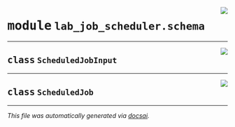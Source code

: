 <!-- markdownlint-disable -->

<a href="https://github.com/khulnasoft/docknet/blob/main/components/lab-job-scheduler/backend/src/lab_job_scheduler/schema.py#L0"><img align="right" style="float:right;" src="https://img.shields.io/badge/-source-cccccc?style=flat-square"></a>

# <kbd>module</kbd> `lab_job_scheduler.schema`






---

<a href="https://github.com/khulnasoft/docknet/blob/main/components/lab-job-scheduler/backend/src/lab_job_scheduler/schema.py#L5"><img align="right" style="float:right;" src="https://img.shields.io/badge/-source-cccccc?style=flat-square"></a>

## <kbd>class</kbd> `ScheduledJobInput`








---

<a href="https://github.com/khulnasoft/docknet/blob/main/components/lab-job-scheduler/backend/src/lab_job_scheduler/schema.py#L17"><img align="right" style="float:right;" src="https://img.shields.io/badge/-source-cccccc?style=flat-square"></a>

## <kbd>class</kbd> `ScheduledJob`










---

_This file was automatically generated via [docsai](https://github.com/khulnasoft/docsai)._
